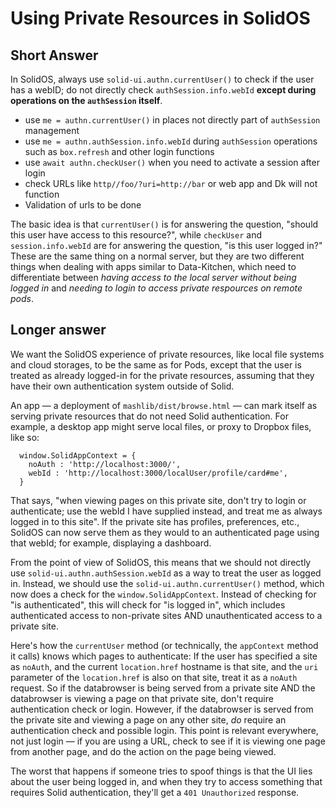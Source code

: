 # Using Private Resources in SolidOS

## Short Answer

In SolidOS, always use `solid-ui.authn.currentUser()` to check if the user has a webID; do not directly check
`authSession.info.webId` **except during operations on the `authSession` itself**.

* use `me = authn.currentUser()` in places not directly part of `authSession` management
* use `me = authn.authSession.info.webId` during `authSession` operations such as `box.refresh` and other login functions
* use `await authn.checkUser()` when you need to activate a session after login
* check URLs like `http//foo/?uri=http://bar` or web app and Dk will not function
* Validation of urls to be done

The basic idea is that `currentUser()` is for answering the question, "should this user have access to this resource?",
while `checkUser` and `session.info.webId` are for answering the question, "is this user logged in?"  These are the same
thing on a normal server, but they are two different things when dealing with apps similar to Data-Kitchen, which need
to differentiate between _having access to the local server without being logged in_ and _needing to login to access
private respources on remote pods_.

## Longer answer

We want the SolidOS experience of private resources, like local file systems and cloud storages, to be the same as for
Pods, except that the user is treated as already logged-in for the private resources, assuming that they have their own
authentication system outside of Solid.

An app — a deployment of `mashlib/dist/browse.html` — can mark itself as serving private resources that do not need Solid
authentication. For example, a desktop app might serve local files, or proxy to Dropbox files, like so:
```
  window.SolidAppContext = {
    noAuth : 'http://localhost:3000/',
    webId : 'http://localhost:3000/localUser/profile/card#me',
  }
```
That says, "when viewing pages on this private site, don't try to login or authenticate; use the webId I have supplied
instead, and treat me as always logged in to this site".  If the private site has profiles, preferences, etc., SolidOS
can now serve them as they would to an authenticated page using that webId; for example, displaying a dashboard.

From the point of view of SolidOS, this means that we should not directly use `solid-ui.authn.authSession.webId` as a way
to treat the user as logged in. Instead, we should use the `solid-ui.authn.currentUser()` method, which now does a check
for the `window.SolidAppContext`. Instead of checking for "is authenticated", this will check for "is logged in", which
includes authenticated access to non-private sites AND unauthenticated access to a private site.

Here's how the `currentUser` method (or technically, the `appContext` method it calls) knows which pages to authenticate:
If the user has specified a site as `noAuth`, and the current `location.href` hostname is that site, and the `uri`
parameter of the `location.href` is also on that site, treat it as a `noAuth` request.  So if the databrowser is being
served from a private site AND the databrowser is viewing a page on that private site, don't require authentication
check or login. However, if the databrowser is served from the private site and viewing a page on any other site, _do_
require an authentication check and possible login.  This point is relevant everywhere, not just login — if you are
using a URL, check to see if it is viewing one page from another page, and do the action on the page being viewed.

The worst that happens if someone tries to spoof things is that the UI lies about the user being logged in, and when
they try to access something that requires Solid authentication, they'll get a `401 Unauthorized` response.
